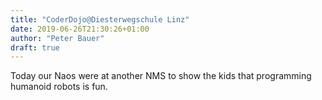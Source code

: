 ```yaml
---
title: "CoderDojo@Diesterwegschule Linz"
date: 2019-06-26T21:30:26+01:00
author: "Peter Bauer"
draft: true
---
```


Today our Naos were at another NMS to show the kids that programming humanoid robots is fun.
